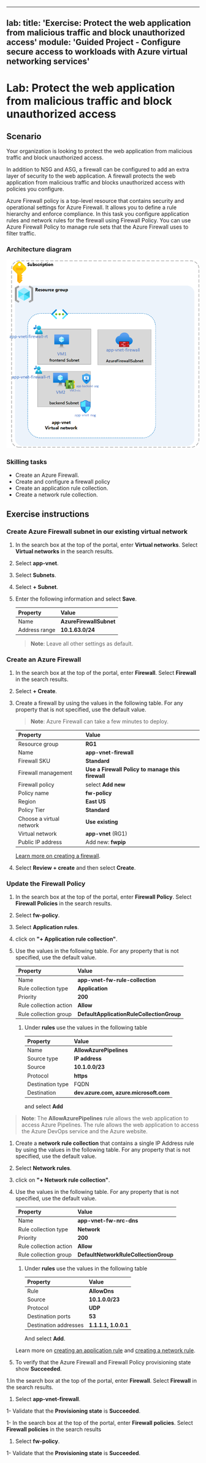 
---
lab:
    title: 'Exercise: Protect the web application from malicious traffic and block unauthorized access'
    module: 'Guided Project - Configure secure access to workloads with Azure virtual networking services'
---

# Lab: Protect the web application from malicious traffic and block unauthorized access


## Scenario
Your organization is looking to protect the web application from malicious traffic and block unauthorized access.

In addition to NSG and ASG, a firewall can be configured to add an extra layer of security to the web application. A firewall protects the web application from malicious traffic and blocks unauthorized access with policies you configure.

Azure Firewall policy is a top-level resource that contains security and operational settings for Azure Firewall. It allows you to define a rule hierarchy and enforce compliance. In this task you configure application rules and network rules for the firewall using Firewall Policy. You can use Azure Firewall Policy to manage rule sets that the Azure Firewall uses to filter traffic. 

### Architecture diagram

![Diagram that shows one virtual network with a firewall and route table.](../Media/task-3.png)

### Skilling tasks
- Create an Azure Firewall.
- Create and configure a firewall policy
- Create an application rule collection.
- Create a network rule collection.
  
## Exercise instructions

### Create  Azure Firewall subnet in our existing virtual network

1. In the search box at the top of the portal, enter **Virtual networks**. Select **Virtual networks** in the search results.

1. Select **app-vnet**.

1. Select **Subnets**.

1. Select **+ Subnet**.

1. Enter the following information and select **Save**.

    | Property | Value    |
    |:---------|:---------|
    |Name	   | **AzureFirewallSubnet**|
    |Address range|	**10.1.63.0/24**|

    > **Note**: Leave all other settings as default.
    

### Create an Azure Firewall

1. In the search box at the top of the portal, enter **Firewall**. Select **Firewall** in the search results.

1. Select **+ Create**.

1.  Create a firewall by using the values in the following table. For any property that is not specified, use the default value.
    >**Note**: Azure Firewall can take a few minutes to deploy.

    | Property | Value    |
    |:---------|:---------|
    |Resource group   | **RG1**  |
    |Name	   | **app-vnet-firewall**|
    |Firewall SKU |	**Standard**|
    |Firewall management | **Use a Firewall Policy to manage this firewall**|
    |Firewall policy| select **Add new**| 
    |Policy name| **fw-policy**|
    |Region| **East US**|
    |Policy Tier| **Standard**|
    |Choose a virtual network |	**Use existing**|
    |Virtual network | **app-vnet** (RG1)|
    |Public IP address | Add new: **fwpip**|

    [Learn more on creating a firewall](https://docs.microsoft.com/azure/firewall/tutorial-firewall-deploy-portal).

1. Select **Review + create** and then select **Create**.

### Update the Firewall Policy

1. In the search box at the top of the portal, enter **Firewall Policy**. Select **Firewall Policies** in the search results.

1. Select **fw-policy**.

1. Select **Application rules**.

1. click on **"+ Application rule collection"**.

1. Use the values in the following table. For any property that is not specified, use the default value.

    |Property|	Value |
    |:---------|:---------|
    |Name	|**app-vnet-fw-rule-collection**|
    |Rule collection type| **Application**|
    |Priority|	**200**|
    |Rule collection action|**Allow**|
    |Rule collection group| **DefaultApplicationRuleCollectionGroup**|

    1. Under **rules** use the values in the following table

        |Property|  Value |
        |:---------|:---------|
        |Name	|**AllowAzurePipelines**|
        |Source type|**IP address**|
        |Source|**10.1.0.0/23**|
        |Protocol|**https** |
        |Destination type|FQDN|
        |Destination|**dev.azure.com, azure.microsoft.com**|

        and select **Add**

> **Note**: The **AllowAzurePipelines** rule allows the web application to access Azure Pipelines. The rule allows the web application to access the Azure DevOps service and the Azure website.

1.  Create a **network rule collection** that contains a single IP Address rule by using the values in the following table. For any property that is not specified, use the default value.

1. Select **Network rules**.

1. click on **"+ Network rule collection"**.

1. Use the values in the following table. For any property that is not specified, use the default value.

    |Property|	Value|
    |:---------|:---------|
    |Name|	**app-vnet-fw-nrc-dns**|
    |Rule collection type| **Network**|
    |Priority|	**200**|
    |Rule collection action|**Allow**|
    |Rule collection group| **DefaultNetworkRuleCollectionGroup**|

    1. Under **rules** use the values in the following table

        |Property|	Value|
        |:---------|:---------|
        |Rule |	**AllowDns**|
        |Source|	**10.1.0.0/23**|
        |Protocol|	**UDP**|
        |Destination ports|	**53**|
        |Destination addresses|	**1.1.1.1, 1.0.0.1**|

        And select **Add**.


    Learn more on [creating an application rule](https://docs.microsoft.com/azure/firewall/tutorial-firewall-deploy-portal#configure-an-application-rule) and [creating a network rule](https://docs.microsoft.com/azure/firewall/tutorial-firewall-deploy-portal#configure-a-network-rule).

1. To verify that the Azure Firewall and Firewall Policy provisioning state show **Succeeded**.

1.In the search box at the top of the portal, enter **Firewall**. Select **Firewall** in the search results.

1. Select **app-vnet-firewall**.

1- Validate that the **Provisioning state** is **Succeeded**.

1- In the search box at the top of the portal, enter **Firewall policies**. Select **Firewall policies** in the search results

1. Select **fw-policy**.

1- Validate that the **Provisioning state** is **Succeeded**.

